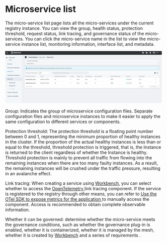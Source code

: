 # Microservice list

The micro-service list page lists all the micro-services under the current registry instance. You can view the group, health status, protection threshold, request status, link tracing, and governance status of the micro-services. You can click the micro-service name in the list to view the micro-service instance list, monitoring information, interface list, and metadata.

![](../../../images/servicelist-1.png)

Group: Indicates the group of microservice configuration files. Separate configuration files and microservice instances to make it easier to apply the same configuration to different services or components.

Protection threshold: The protection threshold is a floating point number between 0 and 1, representing the minimum proportion of healthy instances in the cluster. If the proportion of the actual healthy instances is less than or equal to the threshold, threshold protection is triggered, that is, the Instance is returned to the client regardless of whether the Instance is healthy. Threshold protection is mainly to prevent all traffic from flowing into the remaining instances when there are too many faulty instances. As a result, the remaining instances will be crushed under the traffic pressure, resulting in an avalanche effect.

Link tracing: When creating a service using [Workbench](../../../../amamba/intro/index.md), you can select whether to access the [OpenTelemetry ](https://opentelemetry.io/docs/concepts/what-is-opentelemetry/) link tracing component. If the service is registered to the registry through other means, you can refer to [ Use the OTel SDK to expose metrics for the application ](../../../../insight/quickstart/otel/meter.md) to manually access the component. Access is recommended to obtain complete observable information.

Whether it can be governed: determine whether the micro-service meets the governance conditions, such as whether the governance plug-in is enabled, whether it is containerized, whether it is managed by the mesh, whether it is created by [Workbench](../../../../amamba/intro/index.md) and a series of requirements .
